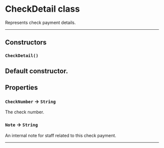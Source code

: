# CheckDetail class

Represents check payment details.

---
## Constructors
### `CheckDetail()`

Default constructor.
---
## Properties

### `CheckNumber` → `String`

The check number.

### `Note` → `String`

An internal note for staff related to this check payment.

---
